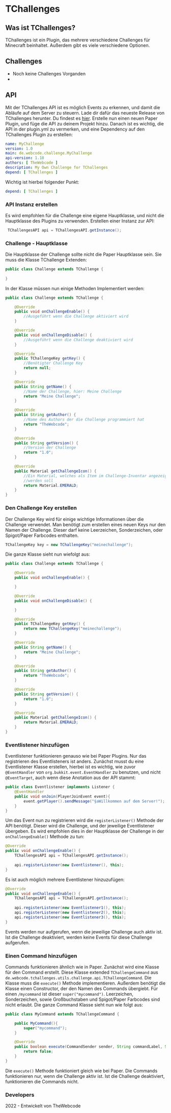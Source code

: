 TChallenges
==

Was ist TChallenges?
--

TChallenges ist ein Plugin, das mehrere verschiedene Challenges
für Minecraft beinhaltet. Außerdem gibt es viele verschiedene 
Optionen. 

Challenges
--


- Noch keine Challenges Vorganden
- 
API
--

Mit der TChallenges API ist es möglich Events zu erkennen, und damit die Abläufe auf dem 
Server zu steuern. Lade dir dafür das neueste Release von TChallenges herunter. Du findest es [hier](https://github.com/TheWebcode/TChallenges/releases). Erstelle nun 
einen neuen Paper Plugin, und füge die API zu deinem Projekt hinzu. Danach ist es wichtig, die API in der plugin.yml zu vermerken, und eine Dependency auf 
den TChallenges Plugin zu erstellen:

```yaml
name: MyChallenge
version: 1.0
main: de.webcode.challenge.MyChallenge
api-version: 1.18
authors: [ TheWebcode ]
description: My Own Challenge for TChallenges
depend: [ TChallenges ]

```

Wichtig ist hierbei folgender Punkt:
```yaml
depend: [ TChallenges ]
```

### API Instanz erstellen

Es wird empfohlen für die Challenge eine eigene Hauptklasse, und nicht die Hauptklasse des 
Plugins zu verwenden. Erstellen einer Instanz zur API: 

```java
 TChallengesAPI api = TChallengesAPI.getInstance();
```

### Challenge - Hauptklasse

Die Hauptklasse der Challenge sollte nicht die Paper Hauptklasse sein. Sie muss die
Klasse TChallenge Extenden:

```java
public class Challenge extends TChallenge {
  
}
```

In der Klasse müssen nun einige Methoden Implementiert werden:

```java
public class Challenge extends TChallenge {

    @Override
    public void onChallengeEnable() {
        //Ausgeführt wenn die Challenge aktiviert wird
    }

    @Override
    public void onChallengeDisable() {
        //Ausgeführt wenn die Challenge deaktiviert wird
    }

    @Override
    public TChallengeKey getKey() {
        //Benötigter Challenge Key
        return null;
    }

    @Override
    public String getName() {
        //Name der Challenge, hier: Meine Challenge
        return "Meine Challenge";
    }

    @Override
    public String getAuthor() {
        //Name des Authors der die Challenge programmiert hat
        return "TheWebcode";
    }

    @Override
    public String getVersion() {
        //Version der Challenge
        return "1.0";
    }

    @Override
    public Material getChallengeIcon() {
        //Ein Material, welches als Item im Challenge-Inventar angezeigt 
        //werden soll
        return Material.EMERALD;
    }
}
```

### Den Challenge Key erstellen

Der Challenge Key wird für einige wichtige Informationen über die Challenge verwendet.
Man benötigt zum erstellen eines neuen Keys nur den Namen der Challenge. Dieser darf keine Leerzeichen, Sonderzeichen, oder Spigot/Paper
Farbcodes enthalten.

```java
TChallengeKey key = new TChallengeKey("meinechallenge");
```
Die ganze Klasse sieht nun wiefolgt aus:

```java
public class Challenge extends TChallenge {

    @Override
    public void onChallengeEnable() {

    }

    @Override
    public void onChallengeDisable() {

    }

    @Override
    public TChallengeKey getKey() {
        return new TChallengeKey("meinechallenge");
    }

    @Override
    public String getName() {
        return "Meine Challenge";
    }

    @Override
    public String getAuthor() {
        return "TheWebcode";
    }

    @Override
    public String getVersion() {
        return "1.0";
    }

    @Override
    public Material getChallengeIcon() {
        return Material.EMERALD;
    }
}
```

### Eventlistener hinzufügen

Eventlistener funktionieren genauso wie bei Paper Plugins. Nur das registrieren des Eventlisteners ist anders.
Zunächst musst du eine Eventlistener Klasse erstellen, hierbei ist es wichtig, wie zuvor ```@EventHandler``` von
```org.bukkit.event.EventHandler``` zu benutzen, und nicht ```@EventTarget```, auch wenn diese Anotation aus der API stammt:

```java
public class Eventlistener implements Listener {
    @EventHandler
    public void onJoin(PlayerJoinEvent event){
        event.getPlayer().sendMessage("§aWillkommen auf dem Server!");
    }
}
```

Um das Event nun zu registrieren wird die ```registerListener()``` Methode der API benötigt.
Dieser wird die Challenge, und der jeweilige Eventlistener übergeben. Es wird empfohlen dies in der Hauptklasse der Challenge in der ```onChallengeEnable()```
Methode zu tun:

```java
@Override
public void onChallengeEnable() {
    TChallengesAPI api = TChallengesAPI.getInstance();
    
    api.registerListener(new Eventlistener(), this);
}
```

Es ist auch möglich mehrere Eventlistener hinzuzufügen:

```java
@Override
public void onChallengeEnable() {
    TChallengesAPI api = TChallengesAPI.getInstance();
    
    api.registerListener(new Eventlistener1(), this);
    api.registerListener(new Eventlistener2(), this);
    api.registerListener(new Eventlistener3(), this);
}
```

Events werden nur aufgerufen, wenn die jeweilige Challenge auch aktiv ist.
Ist die Challenge deaktiviert, werden keine Events für diese Challenge aufgerufen.

### Einen Command hinzufügen

Commands funktionieren ähnlich wie in Paper. Zunächst wird eine Klasse für den Command erstellt.
Diese Klasse extended ```TChallengeCommand``` aus ```de.webcode.tchallenges.utils.challenge.api.TChallengeCommand```.
Die Klasse muss die ```execute()``` Methode implementieren. Außerdem benötigt die Klasse einen Constructor, der
den Namen des Commands übergiebt. Für einen ```/mycommand``` ist dieser ```super("mycommand")```. Leerzeichen, Sonderzeichen, sowie Großbuchstaben und Spigot/Paper Farbcodes
sind nicht erlaubt. Die ganze Command Klasse sieht nun wie folgt aus:

```java
public class MyCommand extends TChallengeCommand {

    public MyCommand(){
        super("mycommand");
    }

    @Override
    public boolean execute(CommandSender sender, String commandLabel, String[] args) {
        return false;
    }
}
```

Die ```execute()``` Methode funktioniert gleich wie bei Paper.
Die Commands funktionieren nur, wenn die Challenge aktiv ist. Ist die Challenge deaktiviert, funktionieren die Commands nicht.


### Developers

2022 - Entwickelt von TheWebcode